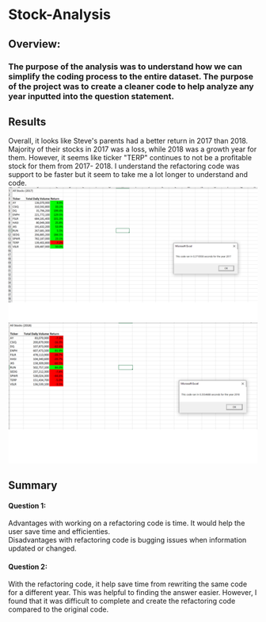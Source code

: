 # Stock-Analysis
## Overview:
### The purpose of the analysis was to understand how we can simplify the coding process to the entire dataset.  The purpose of the project was to create a cleaner code to help analyze any year inputted into the question statement. 

## Results
Overall, it looks like Steve's parents had a better return in 2017 than 2018.  Majority of their stocks in 2017 was a loss, while 2018 was a growth year for them.  However, it seems like ticker "TERP" continues to not be a profitable stock for them from 2017- 2018. I understand the refactoring code was support to be faster but it seem to take me a lot longer to understand and code. 
![](All_Stocks_2017.png)
![](All_Stocks_2018.png)
## Summary
#### Question 1: 
  Advantages with working on a refactoring code is time.  It would help the user save time and efficienties.  
  Disadvantages with refactoring code is bugging issues when information updated or changed. 
#### Question 2:
  With the refactoring code, it help save time from rewriting the same code for a different year.  This was helpful to finding the answer easier. However, I found that it was difficult to complete and create the refactoring code compared to the original code. 
  
